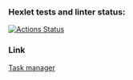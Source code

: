 ### Hexlet tests and linter status:
[![Actions Status](https://github.com/alex-j-fox/python-project-52/actions/workflows/hexlet-check.yml/badge.svg)](https://github.com/alex-j-fox/python-project-52/actions)

### Link
[Task manager](https://python-project-52-5w5u.onrender.com)